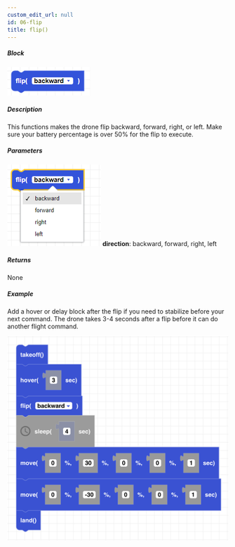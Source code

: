 ```yaml
---
custom_edit_url: null
id: 06-flip
title: flip()
---
```


##### Block

![flip image](flip.PNG)

##### Description

This functions makes the drone flip backward, forward, right, or left. Make sure your battery percentage is over 50% for the flip to execute.

##### Parameters
![flip param image](flip_params.PNG)
**direction**: backward, forward, right, left <br /> 

##### Returns

None

##### Example
Add a hover or delay block after the flip if you need to stabilize before your next command. The drone takes 3-4 seconds after a flip before it can do another flight command.

![go at power example](flip_back_example.PNG)
